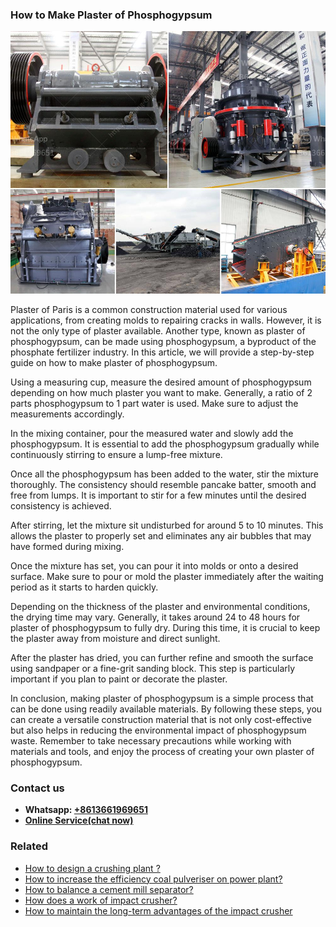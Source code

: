 <h3>How to Make Plaster of Phosphogypsum</h3><img src='1701745045.jpg' alt=''><p>Plaster of Paris is a common construction material used for various applications, from creating molds to repairing cracks in walls. However, it is not the only type of plaster available. Another type, known as plaster of phosphogypsum, can be made using phosphogypsum, a byproduct of the phosphate fertilizer industry. In this article, we will provide a step-by-step guide on how to make plaster of phosphogypsum.</p><p>Using a measuring cup, measure the desired amount of phosphogypsum depending on how much plaster you want to make. Generally, a ratio of 2 parts phosphogypsum to 1 part water is used. Make sure to adjust the measurements accordingly.</p><p>In the mixing container, pour the measured water and slowly add the phosphogypsum. It is essential to add the phosphogypsum gradually while continuously stirring to ensure a lump-free mixture.</p><p>Once all the phosphogypsum has been added to the water, stir the mixture thoroughly. The consistency should resemble pancake batter, smooth and free from lumps. It is important to stir for a few minutes until the desired consistency is achieved.</p><p>After stirring, let the mixture sit undisturbed for around 5 to 10 minutes. This allows the plaster to properly set and eliminates any air bubbles that may have formed during mixing.</p><p>Once the mixture has set, you can pour it into molds or onto a desired surface. Make sure to pour or mold the plaster immediately after the waiting period as it starts to harden quickly.</p><p>Depending on the thickness of the plaster and environmental conditions, the drying time may vary. Generally, it takes around 24 to 48 hours for plaster of phosphogypsum to fully dry. During this time, it is crucial to keep the plaster away from moisture and direct sunlight.</p><p>After the plaster has dried, you can further refine and smooth the surface using sandpaper or a fine-grit sanding block. This step is particularly important if you plan to paint or decorate the plaster.</p><p>In conclusion, making plaster of phosphogypsum is a simple process that can be done using readily available materials. By following these steps, you can create a versatile construction material that is not only cost-effective but also helps in reducing the environmental impact of phosphogypsum waste. Remember to take necessary precautions while working with materials and tools, and enjoy the process of creating your own plaster of phosphogypsum.</p><h3>Contact us</h3><ul><li><strong>Whatsapp:&nbsp;<a href="https://wa.me/8613661969651">+8613661969651</a></strong></li><li><a href="https://swt.shibang-china.com/?git&amp;zhl&amp;How to Make Plaster of Phosphogypsum"><strong>Online Service(chat now)</strong></a></li></ul><h3>Related</h3><ul><li><a href='How to design a crushing plant .md'>How to design a crushing plant ?</a></li><li><a href='How to increase the efficiency coal pulveriser on power plant.md'>How to increase the efficiency coal pulveriser on power plant?</a></li><li><a href='How to balance a cement mill separator.md'>How to balance a cement mill separator?</a></li><li><a href='How does a work of impact crusher.md'>How does a work of impact crusher?</a></li><li><a href='How to maintain the longterm advantages of the impact crusher.md'>How to maintain the long-term advantages of the impact crusher</a></li></ul>